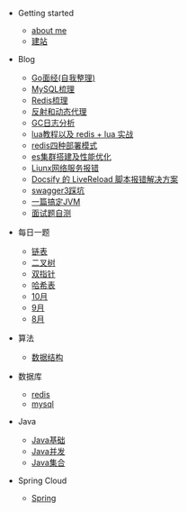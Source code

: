 - Getting started
    - [about me](README.md)
    - [建站](buildDocsify/建站.md)

- Blog
    - [Go面经(自我整理)](blog/go面经准备.md)
    - [MySQL梳理](blog/MySQL.md)
    - [Redis梳理](blog/redis.md)
    - [反射和动态代理](blog/反射和动态代理.md)
    - [GC日志分析](blog/GC日志分析.md)
    - [lua教程以及 redis + lua 实战](blog/lua.md)
    - [redis四种部署模式](blog/redis.md)
    - [es集群搭建及性能优化](blog/es.md)
    - [Liunx网络服务报错](blog/Linux网络报错.md)
    - [Docsify 的 LiveReload 脚本报错解决方案](blog/LiveReload超时.md)
    - [swagger3踩坑](blog/swagger3踩坑.md)
    - [一篇搞定JVM](blog/一篇搞定JVM.md)
    - [面试题自测](blog/自测.md)

[//]: # (    - [《凤凰架构》阅读笔记]&#40;blog/凤凰架构在读.md&#41;)

- 每日一题
    - [链表](algorithm/链表.md)
    - [二叉树](algorithm/二叉树.md)
    - [双指针](algorithm/双指针.md)
    - [哈希表](algorithm/哈希表.md)
    - [10月](algorithm/10月.md)
    - [9月](algorithm/9月.md)
    - [8月](algorithm/8月.md)

- 算法
    - [数据结构](algorithm/数据结构.md)

- 数据库
    - [redis](数据库/redis.md)
    - [mysql](数据库/mysql.md)

- Java
    - [Java基础](java/Java基础.md)
    - [Java并发](java/Java并发.md)
    - [Java集合](java/Java集合.md)

- Spring Cloud
    - [Spring](spring/spring.md)


